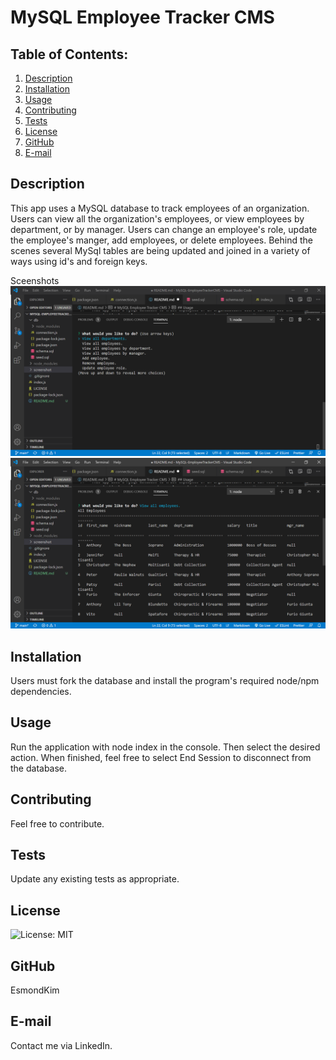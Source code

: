# MySQL Employee Tracker CMS

## Table of Contents:
  1. [Description](#description) 
  2. [Installation](#Installation)
  3. [Usage](#Usage)  
  4. [Contributing](#Contributing)
  5. [Tests](#Tests)
  6. [License](#License)
  7. [GitHub](#GitHub)
  8. [E-mail](#E-mail)

## Description
This app uses a MySQL database to track employees of an organization. Users can view all the organization's employees, or view employees by department, or by manager. Users can change an employee's role, update the employee's manger, add employees, or delete employees. Behind the scenes several MySql tables are being updated and joined in a variety of ways using id's and foreign keys.  

Sceenshots
![Here is a screenshot of the Eat Da Burgers App.](./screenshot/functionlist.png)
![Here is a screenshot of the Eat Da Burgers App.](./screenshot/allemployees.png)

## Installation
Users must fork the database and install the program's required node/npm  dependencies.

## Usage

Run the application with node index in the console.  Then select the desired action.  When finished, feel free to select End Session to disconnect from the database.

## Contributing
Feel free to contribute.

## Tests
Update any existing tests as appropriate.

## License
![License: MIT](https://img.shields.io/badge/License-MIT-yellow.svg)

## GitHub
EsmondKim

## E-mail
Contact me via LinkedIn.